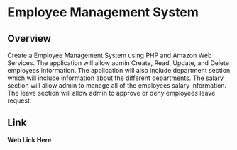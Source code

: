 # Employee Management System
## Overview
Create a Employee Management System using PHP and Amazon Web Services. The application will allow admin Create, Read, Update, and Delete employees information. The application will also include department section which will include information about the different departments. The salary section will allow admin to manage all of the employees salary information. The leave section will allow admin to approve or deny employees leave request. 
## Link
 **Web Link Here**
 